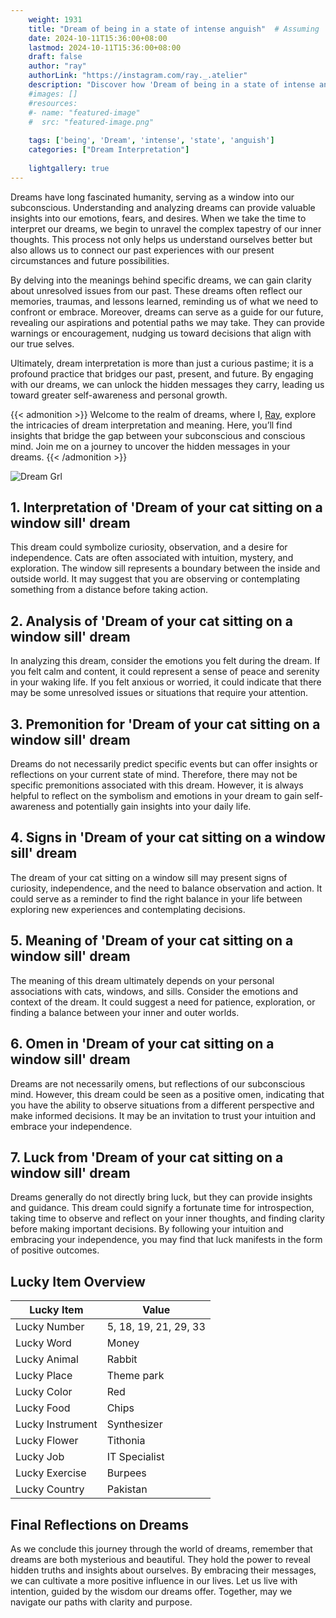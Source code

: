 ```yaml
---
    weight: 1931
    title: "Dream of being in a state of intense anguish"  # Assuming 'title' column exists
    date: 2024-10-11T15:36:00+08:00
    lastmod: 2024-10-11T15:36:00+08:00
    draft: false
    author: "ray"
    authorLink: "https://instagram.com/ray._.atelier"
    description: "Discover how 'Dream of being in a state of intense anguish' can interpret your future and uncover its significant meanings in your life."
    #images: []
    #resources:
    #- name: "featured-image"
    #  src: "featured-image.png"
    
    tags: ['being', 'Dream', 'intense', 'state', 'anguish']
    categories: ["Dream Interpretation"]
    
    lightgallery: true
---
```

    
Dreams have long fascinated humanity, serving as a window into our subconscious. Understanding and analyzing dreams can provide valuable insights into our emotions, fears, and desires. When we take the time to interpret our dreams, we begin to unravel the complex tapestry of our inner thoughts. This process not only helps us understand ourselves better but also allows us to connect our past experiences with our present circumstances and future possibilities.

By delving into the meanings behind specific dreams, we can gain clarity about unresolved issues from our past. These dreams often reflect our memories, traumas, and lessons learned, reminding us of what we need to confront or embrace. Moreover, dreams can serve as a guide for our future, revealing our aspirations and potential paths we may take. They can provide warnings or encouragement, nudging us toward decisions that align with our true selves.

Ultimately, dream interpretation is more than just a curious pastime; it is a profound practice that bridges our past, present, and future. By engaging with our dreams, we can unlock the hidden messages they carry, leading us toward greater self-awareness and personal growth.

{{< admonition >}}
Welcome to the realm of dreams, where I, [Ray](https://instagram.com/ray._.atelier), explore the intricacies of dream interpretation and meaning. Here, you’ll find insights that bridge the gap between your subconscious and conscious mind. Join me on a journey to uncover the hidden messages in your dreams.
{{< /admonition >}}

![Dream Grl](https://cdn.pixabay.com/photo/2017/11/02/03/35/gothic-2910057_1280.jpg "Dream Grl")

## 1. Interpretation of 'Dream of your cat sitting on a window sill' dream

This dream could symbolize curiosity, observation, and a desire for independence. Cats are often associated with intuition, mystery, and exploration. The window sill represents a boundary between the inside and outside world. It may suggest that you are observing or contemplating something from a distance before taking action.

## 2. Analysis of 'Dream of your cat sitting on a window sill' dream

In analyzing this dream, consider the emotions you felt during the dream. If you felt calm and content, it could represent a sense of peace and serenity in your waking life. If you felt anxious or worried, it could indicate that there may be some unresolved issues or situations that require your attention.

## 3. Premonition for 'Dream of your cat sitting on a window sill' dream

Dreams do not necessarily predict specific events but can offer insights or reflections on your current state of mind. Therefore, there may not be specific premonitions associated with this dream. However, it is always helpful to reflect on the symbolism and emotions in your dream to gain self-awareness and potentially gain insights into your daily life.

## 4. Signs in 'Dream of your cat sitting on a window sill' dream

The dream of your cat sitting on a window sill may present signs of curiosity, independence, and the need to balance observation and action. It could serve as a reminder to find the right balance in your life between exploring new experiences and contemplating decisions.

## 5. Meaning of 'Dream of your cat sitting on a window sill' dream

The meaning of this dream ultimately depends on your personal associations with cats, windows, and sills. Consider the emotions and context of the dream. It could suggest a need for patience, exploration, or finding a balance between your inner and outer worlds.

## 6. Omen in 'Dream of your cat sitting on a window sill' dream

Dreams are not necessarily omens, but reflections of our subconscious mind. However, this dream could be seen as a positive omen, indicating that you have the ability to observe situations from a different perspective and make informed decisions. It may be an invitation to trust your intuition and embrace your independence.

## 7. Luck from 'Dream of your cat sitting on a window sill' dream

Dreams generally do not directly bring luck, but they can provide insights and guidance. This dream could signify a fortunate time for introspection, taking time to observe and reflect on your inner thoughts, and finding clarity before making important decisions. By following your intuition and embracing your independence, you may find that luck manifests in the form of positive outcomes.

## Lucky Item Overview
| Lucky Item          | Value              |
|---------------|--------------------|
| Lucky Number        | 5, 18, 19, 21, 29, 33  |
| Lucky Word          | Money |
| Lucky Animal        | Rabbit |
| Lucky Place         | Theme park     |
| Lucky Color         | Red     |
| Lucky Food          | Chips      |
| Lucky Instrument    | Synthesizer |
| Lucky Flower        | Tithonia    |
| Lucky Job           | IT Specialist       |
| Lucky Exercise      | Burpees  |
| Lucky Country       | Pakistan    |


##  Final Reflections on Dreams

As we conclude this journey through the world of dreams, remember that dreams are both mysterious and beautiful. They hold the power to reveal hidden truths and insights about ourselves. By embracing their messages, we can cultivate a more positive influence in our lives. Let us live with intention, guided by the wisdom our dreams offer. Together, may we navigate our paths with clarity and purpose.
